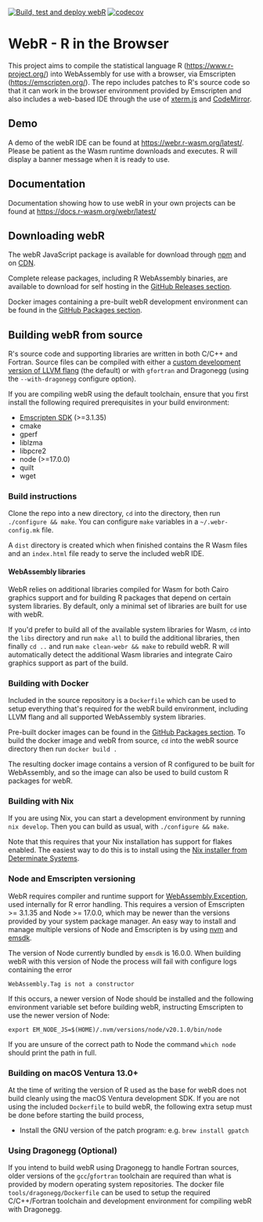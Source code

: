 [![Build, test and deploy webR](https://github.com/r-wasm/webr/actions/workflows/deploy.yml/badge.svg)](https://github.com/r-wasm/webr/actions/workflows/deploy.yml) [![codecov](https://codecov.io/gh/r-wasm/webr/branch/main/graph/badge.svg)](https://codecov.io/gh/r-wasm/webr)

# WebR - R in the Browser
This project aims to compile the statistical language R (https://www.r-project.org/) into WebAssembly for use with a browser, via Emscripten (https://emscripten.org/). The repo includes patches to R's source code so that it can work in the browser environment provided by Emscripten and also includes a web-based IDE through the use of [xterm.js](https://xtermjs.org/) and [CodeMirror](https://codemirror.net/).

## Demo
A demo of the webR IDE can be found at https://webr.r-wasm.org/latest/. Please be patient as the Wasm runtime downloads and executes. R will display a banner message when it is ready to use.

## Documentation
Documentation showing how to use webR in your own projects can be found at
https://docs.r-wasm.org/webr/latest/

## Downloading webR
The webR JavaScript package is available for download through [npm](https://www.npmjs.com/package/webr) and on [CDN](https://docs.r-wasm.org/webr/latest/downloading.html#download-from-cdn).

Complete release packages, including R WebAssembly binaries, are available to download for self hosting in the [GitHub Releases section](https://github.com/r-wasm/webr/releases).

Docker images containing a pre-built webR development environment can be found in the [GitHub Packages section](https://github.com/r-wasm/webr/pkgs/container/webr).

## Building webR from source
R's source code and supporting libraries are written in both C/C++ and Fortran. Source files can be compiled with either a [custom development version of LLVM flang](https://github.com/lionel-/f18-llvm-project/commits/fix-webr) (the default) or with `gfortran` and Dragonegg (using the `--with-dragonegg` configure option).

If you are compiling webR using the default toolchain, ensure that you first install the following required prerequisites in your build environment:
 * [Emscripten SDK](https://emscripten.org/docs/getting_started/downloads.html) (>=3.1.35)
 * cmake
 * gperf
 * liblzma
 * libpcre2
 * node (>=17.0.0)
 * quilt
 * wget

### Build instructions

Clone the repo into a new directory, `cd` into the directory, then run `./configure && make`. You can configure `make` variables in a `~/.webr-config.mk` file.

A `dist` directory is created which when finished contains the R Wasm files and an `index.html` file ready to serve the included webR IDE.

#### WebAssembly libraries

WebR relies on additional libraries compiled for Wasm for both Cairo graphics support and for building R packages that depend on certain system libraries. By default, only a minimal set of libraries are built for use with webR.

If you'd prefer to build all of the available system libraries for Wasm, `cd` into the `libs` directory and run `make all` to build the additional libraries, then finally `cd ..` and run `make clean-webr && make` to rebuild webR. R will automatically detect the additional Wasm libraries and integrate Cairo graphics support as part of the build.

### Building with Docker

Included in the source repository is a `Dockerfile` which can be used to setup everything that's required for the webR build environment, including LLVM flang and all supported WebAssembly system libraries.

Pre-built docker images can be found in the [GitHub Packages section](https://github.com/r-wasm/webr/pkgs/container/webr). To build the docker image and webR from source, `cd` into the webR source directory then run `docker build .`

The resulting docker image contains a version of R configured to be built for WebAssembly, and so the image can also be used to build custom R packages for webR.

### Building with Nix

If you are using Nix, you can start a development environment by running `nix develop`. Then you can build as usual, with `./configure && make`.

Note that this requires that your Nix installation has support for flakes enabled. The easiest way to do this is to install using the [Nix installer from Determinate Systems](https://zero-to-nix.com/start/install).

### Node and Emscripten versioning

WebR requires compiler and runtime support for [WebAssembly.Exception](https://developer.mozilla.org/en-US/docs/WebAssembly/JavaScript_interface/Exception), used internally for R error handling. This requires a version of Emscripten >= 3.1.35 and Node >= 17.0.0, which may be newer than the versions provided by your system package manager. An easy way to install and manage multiple versions of Node and Emscripten is by using [nvm](https://github.com/nvm-sh/nvm) and [emsdk](https://github.com/emscripten-core/emsdk).

The version of Node currently bundled by `emsdk` is 16.0.0. When building webR with this version of Node the process will fail with configure logs containing the error

```
WebAssembly.Tag is not a constructor
```

If this occurs, a newer version of Node should be installed and the following environment variable set before building webR, instructing Emscripten to use the newer version of Node:

```
export EM_NODE_JS=$(HOME)/.nvm/versions/node/v20.1.0/bin/node
```

If you are unsure of the correct path to Node the command `which node` should print the path in full.

### Building on macOS Ventura 13.0+

At the time of writing the version of R used as the base for webR does not build cleanly using the macOS Ventura development SDK. If you are not using the included `Dockerfile` to build webR, the following extra setup must be done before starting the build process,

 * Install the GNU version of the patch program: e.g. `brew install gpatch`

### Using Dragonegg (Optional)

If you intend to build webR using Dragonegg to handle Fortran sources, older versions of the `gcc`/`gfortran` toolchain are required than what is provided by modern operating system repositories. The docker file `tools/dragonegg/Dockerfile` can be used to setup the required C/C++/Fortran toolchain and development environment for compiling webR with Dragonegg.
